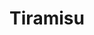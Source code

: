 ---
layout: recipe
title: Tiramisu
prep_time: 30 minutes
servings: 12
source: Summer Osborne
category: Dessert
flavor: coffee
menu: A luxurious Italian classic layering espresso-soaked ladyfingers with rich mascarpone cream, finished with a dusting of cocoa and shaved chocolate.

ingredients: |
  - 2 1/2 cups strong black coffee, room temperature
  - 1 1/2 tablespoons instant espresso powder
  - 9 tablespoons dark rum
  - 6 large egg yolks
  - 2/3 cup sugar
  - 1/4 teaspoon salt
  - 1 1/2 pounds (680 grams) mascarpone cheese, cold
  - 1/3 cup cream, for adding to yolks
  - 3/4 cup cold heavy cream, for whipping
  - 14 ounces (400 grams) ladyfingers
  - 3 1/2 tablespoons cocoa powder, preferably Dutch-processed
  - 1/4 cup semisweet or bittersweet chocolate, grated

instructions: |
  1. Stir coffee, espresso, and 5 tablespoons rum in a wide bowl until espresso dissolves; set aside.
  2. In bowl of standing mixer with whisk attachment, beat yolks at low speed until just combined. Add sugar and salt and beat at medium speed until pale yellow, 1 1/2 to 2 minutes, scraping down bowl with rubber spatula. Add 1/3 cup cream to yolks and beat at medium speed until just combined, 20 to 30 seconds; scrape bowl.
  3. Boil 1 inch of water in a medium saucepan
  4. Set bowl with yolks over saucepan and cook, constantly scraping along bottom and sides of bowl with rubber spatula, until mixture registers 160 degrees on instant-read thermometer, 4 to 7 minutes.
  5. Remove from heat and stir vigorously to cool, then set aside to cool to room temperature, about 15 minutes.
  6. Whisk in remaining 4 tablespoons rum. Transfer bowl to standing mixer fitted with whisk attachment, add mascarpone, and beat at medium speed until no lumps remain, 30 to 45 seconds. Transfer mixture to large bowl and set aside.
  7. In now-empty mixer bowl, beat 3/4 cup cream at medium speed until frothy, 1 to 1 1/2 minutes. Increase speed to high and continue to beat until cream holds stiff peaks, 1 to 1 1/2 minutes longer. Fold whipped cream into mascarpone mixture until no white streaks remain. Set mascarpone mixture aside.
  8. Working one at a time, drop half of ladyfingers into coffee mixture, roll, remove, and transfer to 13 by 9-inch glass or ceramic baking dish. (Do not submerge ladyfingers in coffee mixture; entire process should take no longer than 2 to 3 seconds for each cookie.) Arrange soaked cookies in single layer in baking dish, breaking or trimming ladyfingers as needed to fit neatly into dish. Spread mascarpone over ladyfingers and dust with cocoa; repeat process with remaining cookies, mascarpone, and cocoa. Cover with plastic wrap and refrigerate 6 to 24 hours. Sprinkle with grated chocolate before serving.
---